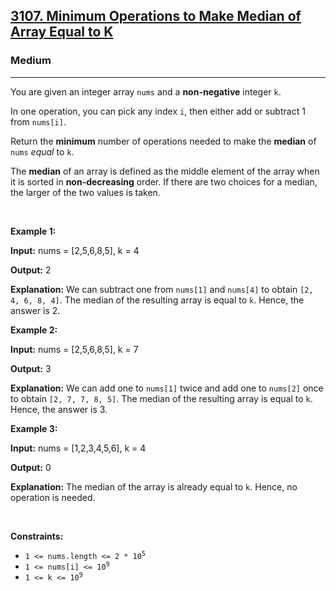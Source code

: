 <h2><a href="https://leetcode.com/problems/minimum-operations-to-make-median-of-array-equal-to-k">3107. Minimum Operations to Make Median of Array Equal to K</a></h2><h3>Medium</h3><hr><p>You are given an integer array <code>nums</code> and a <strong>non-negative</strong> integer <code>k</code>.</p>

<p>In one operation, you can pick any index <code>i</code>, then either add or subtract 1 from <code>nums[i]</code>.</p>

<p>Return the <strong>minimum</strong> number of operations needed to make the <strong><span data-keyword="median-array">median</span></strong> of <code>nums</code> <em>equal</em> to <code>k</code>.</p>

<p>The <strong>median</strong> of an array is defined as the middle element of the array when it is sorted in <strong>non-decreasing</strong> order. If there are two choices for a median, the larger of the two values is taken.</p>

<p>&nbsp;</p>
<p><strong class="example">Example 1:</strong></p>

<div class="example-block">
<p><strong>Input:</strong> <span class="example-io">nums = [2,5,6,8,5], k = 4</span></p>

<p><strong>Output:</strong> <span class="example-io">2</span></p>

<p><strong>Explanation:</strong> We can subtract one from <code>nums[1]</code> and <code>nums[4]</code> to obtain <code>[2, 4, 6, 8, 4]</code>. The median of the resulting array is equal to <code>k</code>. Hence, the answer is 2.</p>
</div>

<p><strong class="example">Example 2:</strong></p>

<div class="example-block">
<p><strong>Input:</strong> <span class="example-io">nums = [2,5,6,8,5], k = 7</span></p>

<p><strong>Output:</strong> <span class="example-io">3</span></p>

<p><strong>Explanation:</strong> We can add one to <code>nums[1]</code> twice and add one to <code>nums[2]</code> once to obtain <code>[2, 7, 7, 8, 5]</code>. The median of the resulting array is equal to <code>k</code>. Hence, the answer is 3.</p>
</div>

<p><strong class="example">Example 3:</strong></p>

<div class="example-block">
<p><strong>Input:</strong> <span class="example-io">nums = [1,2,3,4,5,6], k = 4</span></p>

<p><strong>Output:</strong> <span class="example-io">0</span></p>

<p><strong>Explanation:</strong> The median of the array is already equal to <code>k</code>. Hence, no operation is needed.</p>
</div>

<p>&nbsp;</p>
<p><strong>Constraints:</strong></p>

<ul>
	<li><code>1 &lt;= nums.length &lt;= 2 * 10<sup>5</sup></code></li>
	<li><code>1 &lt;= nums[i] &lt;= 10<sup>9</sup></code></li>
	<li><code>1 &lt;= k &lt;= 10<sup>9</sup></code></li>
</ul>
